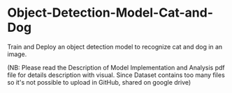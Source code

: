 # Object-Detection-Model-Cat-and-Dog
Train and Deploy an object detection model to recognize cat and dog in an image.
     
   (NB: Please read the Description of Model Implementation and Analysis pdf file for details description with visual. Since Dataset contains too many files so it's not possible to upload in GitHub, shared on google drive)


